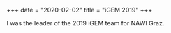 +++
date = "2020-02-02"
title = "iGEM 2019"
+++

I was the leader of the 2019 iGEM team for NAWI Graz.